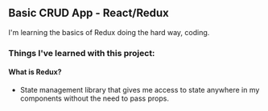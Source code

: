 ## Basic CRUD App - React/Redux

I'm learning the basics of Redux doing the hard way, coding.

### Things I've learned with this project:

#### What is Redux?
 - State management library that gives me access to state anywhere in my components without the need to pass props. 